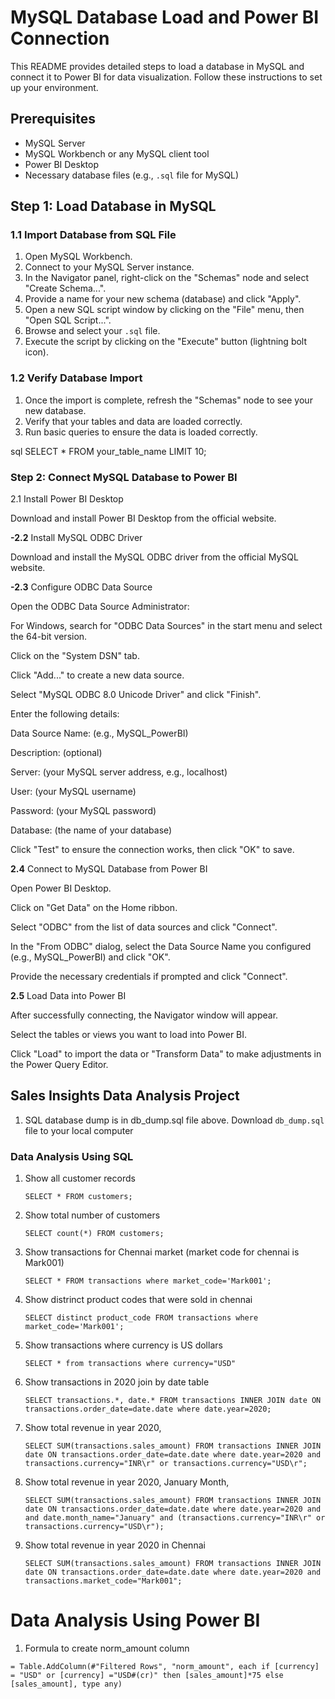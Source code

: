 # MySQL Database Load and Power BI Connection

This README provides detailed steps to load a database in MySQL and connect it to Power BI for data visualization. Follow these instructions to set up your environment.

## Prerequisites

- MySQL Server
- MySQL Workbench or any MySQL client tool
- Power BI Desktop
- Necessary database files (e.g., `.sql` file for MySQL)

## Step 1: Load Database in MySQL

### 1.1 Import Database from SQL File

1. Open MySQL Workbench.
2. Connect to your MySQL Server instance.
3. In the Navigator panel, right-click on the "Schemas" node and select "Create Schema...".
4. Provide a name for your new schema (database) and click "Apply".
5. Open a new SQL script window by clicking on the "File" menu, then "Open SQL Script...".
6. Browse and select your `.sql` file.
7. Execute the script by clicking on the "Execute" button (lightning bolt icon).

### 1.2 Verify Database Import

1. Once the import is complete, refresh the "Schemas" node to see your new database.
2. Verify that your tables and data are loaded correctly.
3. Run basic queries to ensure the data is loaded correctly.

sql
SELECT * FROM your_table_name LIMIT 10;

### **Step 2:** Connect MySQL Database to Power BI

2.1 Install Power BI Desktop

Download and install Power BI Desktop from the official website.

**-2.2** Install MySQL ODBC Driver

Download and install the MySQL ODBC driver from the official MySQL website.

**-2.3** Configure ODBC Data Source

Open the ODBC Data Source Administrator:

For Windows, search for "ODBC Data Sources" in the start menu and select the 64-bit version.

Click on the "System DSN" tab.

Click "Add..." to create a new data source.

Select "MySQL ODBC 8.0 Unicode Driver" and click "Finish".

Enter the following details:

Data Source Name: (e.g., MySQL_PowerBI)

Description: (optional)

Server: (your MySQL server address, e.g., localhost)

User: (your MySQL username)

Password: (your MySQL password)

Database: (the name of your database)

Click "Test" to ensure the connection works, then click "OK" to save.

**2.4** Connect to MySQL Database from Power BI

Open Power BI Desktop.

Click on "Get Data" on the Home ribbon.

Select "ODBC" from the list of data sources and click "Connect".

In the "From ODBC" dialog, select the Data Source Name you configured (e.g., MySQL_PowerBI) and click "OK".

Provide the necessary credentials if prompted and click "Connect".

**2.5** Load Data into Power BI

After successfully connecting, the Navigator window will appear.

Select the tables or views you want to load into Power BI.

Click "Load" to import the data or "Transform Data" to make adjustments in the Power Query Editor.

## Sales Insights Data Analysis Project





1. SQL database dump is in db_dump.sql file above. Download `db_dump.sql` file to your local computer



### Data Analysis Using SQL

1. Show all customer records

    `SELECT * FROM customers;`

1. Show total number of customers

    `SELECT count(*) FROM customers;`

1. Show transactions for Chennai market (market code for chennai is Mark001)

    `SELECT * FROM transactions where market_code='Mark001';`

1. Show distrinct product codes that were sold in chennai

    `SELECT distinct product_code FROM transactions where market_code='Mark001';`

1. Show transactions where currency is US dollars

    `SELECT * from transactions where currency="USD"`

1. Show transactions in 2020 join by date table

    `SELECT transactions.*, date.* FROM transactions INNER JOIN date ON transactions.order_date=date.date where date.year=2020;`

1. Show total revenue in year 2020,

    `SELECT SUM(transactions.sales_amount) FROM transactions INNER JOIN date ON transactions.order_date=date.date where date.year=2020 and transactions.currency="INR\r" or transactions.currency="USD\r";`
	
1. Show total revenue in year 2020, January Month,

    `SELECT SUM(transactions.sales_amount) FROM transactions INNER JOIN date ON transactions.order_date=date.date where date.year=2020 and and date.month_name="January" and (transactions.currency="INR\r" or transactions.currency="USD\r");`

1. Show total revenue in year 2020 in Chennai

    `SELECT SUM(transactions.sales_amount) FROM transactions INNER JOIN date ON transactions.order_date=date.date where date.year=2020
and transactions.market_code="Mark001";`


Data Analysis Using Power BI
============================

1. Formula to create norm_amount column

`= Table.AddColumn(#"Filtered Rows", "norm_amount", each if [currency] = "USD" or [currency] ="USD#(cr)" then [sales_amount]*75 else [sales_amount], type any)`



